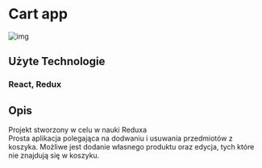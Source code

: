 
# Cart app</br>


![img](https://i.imgur.com/TCSmDaC.jpg)


## Użyte Technologie

### React, Redux


## Opis
Projekt stworzony w celu w nauki Reduxa</br>
Prosta aplikacja polegająca na dodwaniu i usuwania przedmiotów z koszyka.
Możliwe jest dodanie własnego produktu oraz edycja, tych które nie znajdują się w koszyku.

